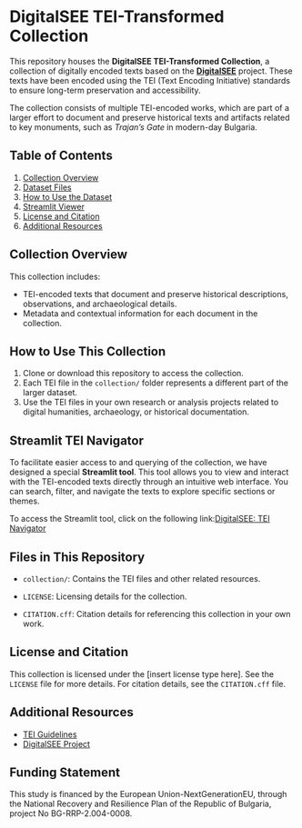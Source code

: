 # DigitalSEE TEI-Transformed Collection

This repository houses the **DigitalSEE TEI-Transformed Collection**, a collection of digitally encoded texts based on the **[DigitalSEE](https://github.com/Bestroi150/DigitalSEE)** project. These texts have been encoded using the TEI (Text Encoding Initiative) standards to ensure long-term preservation and accessibility.

The collection consists of multiple TEI-encoded works, which are part of a larger effort to document and preserve historical texts and artifacts related to key monuments, such as *Trajan’s Gate* in modern-day Bulgaria.

## Table of Contents

1. [Collection Overview](#collection-overview)
2. [Dataset Files](#dataset-files)
3. [How to Use the Dataset](#how-to-use-the-dataset)
4. [Streamlit Viewer](#streamlit-viewer)
5. [License and Citation](#license-and-citation)
6. [Additional Resources](#additional-resources)


## Collection Overview

This collection includes:
- TEI-encoded texts that document and preserve historical descriptions, observations, and archaeological details.
- Metadata and contextual information for each document in the collection.

## How to Use This Collection

1. Clone or download this repository to access the collection.
2. Each TEI file in the `collection/` folder represents a different part of the larger dataset.
3. Use the TEI files in your own research or analysis projects related to digital humanities, archaeology, or historical documentation.

## Streamlit TEI Navigator

To facilitate easier access to and querying of the collection, we have designed a special **Streamlit tool**. This tool allows you to view and interact with the TEI-encoded texts directly through an intuitive web interface. You can search, filter, and navigate the texts to explore specific sections or themes.

To access the Streamlit tool, click on the following link:[DigitalSEE: TEI Navigator]()


## Files in This Repository

- `collection/`: Contains the TEI files and other related resources.
  
- `LICENSE`: Licensing details for the collection.

- `CITATION.cff`: Citation details for referencing this collection in your own work.


## License and Citation

This collection is licensed under the [insert license type here]. See the `LICENSE` file for more details.
For citation details, see the `CITATION.cff` file.

## Additional Resources

- [TEI Guidelines](http://www.tei-c.org/release/doc/tei-p5-doc/en/html/)
- [DigitalSEE Project](https://digitalsee.epistone.net/en/index)

## Funding Statement

This study is financed by the European Union-NextGenerationEU, through the National Recovery and Resilience Plan of the Republic of Bulgaria, project No BG-RRP-2.004-0008.
